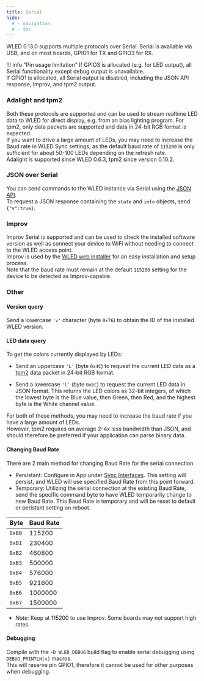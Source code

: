 ```yaml
---
title: Serial
hide:
  # - navigation
  # - toc
---
```


WLED 0.13.0 supports multiple protocols over Serial.
Serial is available via USB, and on most boards, GPIO1 for TX and GPIO3 for RX.

!!! info "Pin usage limitation"
    If GPIO3 is allocated (e.g. for LED output), all Serial functionality except debug output is unavailable.  
    If GPIO1 is allocated, all Serial output is disabled, including the JSON API response, Improv, and tpm2 output.

### Adalight and tpm2

Both these protocols are supported and can be used to stream realtime LED data to WLED for direct display, e.g. from an bias lighting program. For tpm2, only data packets are supported and data in 24-bit RGB format is expected.  
If you want to drive a large amount of LEDs, you may need to increase the Baud rate in WLED Sync settings, as the default baud rate of `115200` is only sufficient for about 50-100 LEDs depending on the refresh rate.  
Adalight is supported since WLED 0.6.3, tpm2 since version 0.10.2.

### JSON over Serial

You can send commands to the WLED instance via Serial using the [JSON API](/interfaces/json-api).  
To request a JSON response containing the `state` and `info` objects, send `{"v":true}`.

### Improv

Improv Serial is supported and can be used to check the installed software version as well as connect your device to WiFi without needing to connect to the WLED access point.  
Improv is used by the [WLED web installer](https://install.wled.me) for an easy installation and setup process.  
Note that the baud rate must remain at the default `115200` setting for the device to be detected as Improv-capable.

### Other

#### Version query

Send a lowercase `'v'` character (byte `0x76`) to obtain the ID of the installed WLED version.

#### LED data query

To get the colors currently displayed by LEDs:

- Send an uppercase `'L'` (byte `0x4C`) to request the current LED data as a [tpm2](https://gist.github.com/jblang/89e24e2655be6c463c56) data packet in 24-bit RGB format.

- Send a lowercase `'l'` (byte `0x6C`) to request the current LED data in JSON format. This returns the LED colors as 32-bit integers, of which the lowest byte is the Blue value, then Green, then Red, and the highest byte is the White channel value.

For both of these methods, you may need to increase the baud rate if you have a large amount of LEDs.  
However, tpm2 requires on average 2-4x less bandwidth than JSON, and should therefore be preferred if your application can parse binary data.

#### Changing Baud Rate

There are 2 main method for changing Baud Rate for the serial connection
- Persistant: Configure in App under [Sync Interfaces](/features/settings/#sync-settings). This setting will persist, and WLED will use specified Baud Rate from this point forward.
- Temporary: Utilizing the serial connection at the existing Baud Rate, send the specific command byte to have WLED temporarily change to new Baud Rate. This Baud Rate is temporary and will be reset to default or peristant setting on reboot.

Byte | Baud Rate
--- | ---
`0xB0` | 115200
`0xB1` | 230400
`0xB2` | 460800
`0xB3` | 500000
`0xB4` | 576000
`0xB5` | 921600
`0xB6` | 1000000
`0xB7` | 1500000
- *Note:* Keep at 115200 to use Improv. Some boards may not support high rates.
        
        
        

#### Debugging

Compile with the `-D WLED_DEBUG` build flag to enable serial debugging using `DEBUG_PRINTLN(x)` macros.  
This will reserve pin GPIO1, therefore it cannot be used for other purposes when debugging.
